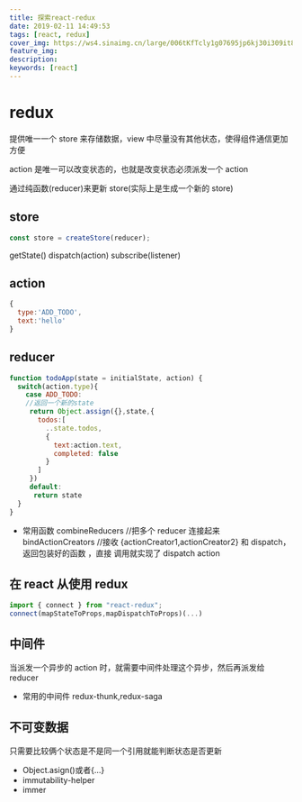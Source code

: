 ```yaml
---
title: 探索react-redux
date: 2019-02-11 14:49:53
tags: [react, redux]
cover_img: https://ws4.sinaimg.cn/large/006tKfTcly1g07695jp6kj30i309it8p.jpg
feature_img:
description:
keywords: [react]
---
```


# redux

提供唯一一个 store 来存储数据，view 中尽量没有其他状态，使得组件通信更加方便

action 是唯一可以改变状态的，也就是改变状态必须派发一个 action

通过纯函数(reducer)来更新 store(实际上是生成一个新的 store)

## store

```js
const store = createStore(reducer);
```

getState()
dispatch(action)
subscribe(listener)

## action

```javascript
{
  type:'ADD_TODO',
  text:'hello'
}
```

## reducer

```javascript
function todoApp(state = initialState, action) {
  switch(action.type){
    case ADD_TODO:
    //返回一个新的state
     return Object.assign({},state,{
       todos:[
         ..state.todos,
         {
           text:action.text,
           completed: false
         }
       ]
     })
     default:
      return state
  }
}
```

- 常用函数
  combineReducers //把多个 reducer 连接起来
  bindActionCreators //接收 {actionCreator1,actionCreator2} 和 dispatch，返回包装好的函数 ，直接 调用就实现了 dispatch action

## 在 react 从使用 redux

```javascript
import { connect } from "react-redux";
connect(mapStateToProps,mapDispatchToProps)(...)
```

## 中间件

当派发一个异步的 action 时，就需要中间件处理这个异步，然后再派发给 reducer

- 常用的中间件
  redux-thunk,redux-saga

## 不可变数据

只需要比较俩个状态是不是同一个引用就能判断状态是否更新

- Object.asign()或者{...}
- immutability-helper
- immer
